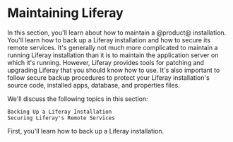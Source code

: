# Maintaining Liferay [](id=maintaining-liferay)

In this section, you'll learn about how to maintain a @product@ installation.
You'll learn how to back up a Liferay installation and how to secure its remote
services. It's generally not much more complicated to maintain a running Liferay 
installation than it is to maintain the application server on which it's 
running. However, Liferay provides tools for patching and upgrading Liferay that 
you should know how to use. It's also important to follow secure backup 
procedures to protect your Liferay installation's source code, installed apps, 
database, and properties files.

We'll discuss the following topics in this section:

    Backing Up a Liferay Installation
    Securing Liferay's Remote Services

First, you'll learn how to back up a Liferay installation.
